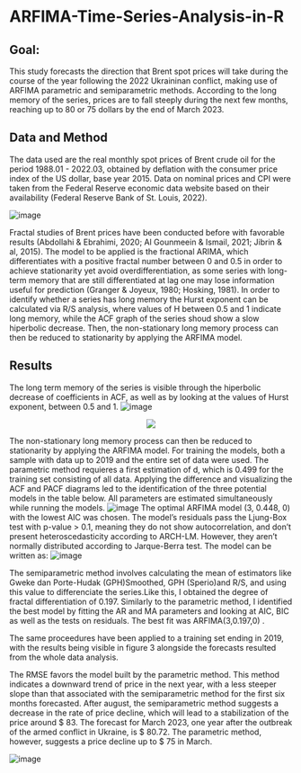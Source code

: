 # ARFIMA-Time-Series-Analysis-in-R

## Goal:
This study forecasts the direction that Brent spot prices will take during the course of the year following the 2022 Ukraininan conflict,  making use of ARFIMA parametric and semiparametric methods. According to the long memory of the series, prices are to fall steeply during the next few months, reaching up to 80 or 75 dollars by the end of March 2023.

## Data and Method
The data used  are the real monthly spot prices of Brent crude oil for the period 1988.01 - 2022.03, obtained by deflation with the consumer price index of the US dollar, base year 2015. Data on nominal prices and CPI were taken from the Federal Reserve economic data website based on their availability (Federal Reserve Bank of St. Louis, 2022).

![image](https://user-images.githubusercontent.com/101098099/222784267-637822f3-fd55-4f51-be25-3954f8ca493a.png)

Fractal studies of Brent prices have been conducted before with favorable results (Abdollahi & Ebrahimi, 2020; Al Gounmeein & Ismail, 2021; Jibrin & al, 2015). The model to be applied is the fractional ARIMA, which differentiates with a positive fractal number between 0 and 0.5 in order to achieve stationarity yet avoid overdifferentiation, as some series with long-term memory that are still differentiated at lag one may lose information useful for prediction (Granger & Joyeux, 1980; Hosking, 1981). In order to identify whether a series has long memory the Hurst exponent can be calculated via R/S analysis, where values of  H between 0.5 and 1 indicate long memory, while the ACF graph of the series shoud show a slow hiperbolic decrease. Then, the non-stationary long memory process can then be reduced to stationarity by applying the ARFIMA model.


## Results

The long term memory of the series is visible through the hiperbolic decrease of coefficients in ACF, as well as by looking at the values of Hurst exponent, between 0.5 and 1.
![image](https://user-images.githubusercontent.com/101098099/222784760-87cdb8f3-2651-4da0-8a9c-500e849fd3c3.png)
<div align="center">
    <img src="https://user-images.githubusercontent.com/101098099/222784890-add6d607-cb26-472a-bed2-5d7a42ba5998.png">
</div>

The non-stationary long memory process can then be reduced to stationarity by applying the ARFIMA model. For training the models, both a sample with data up to 2019 and the entire set of data were used. The parametric method requieres a first estimation of d, which is 0.499 for the training set consisting of all data. Applying the difference and visualizing the ACF and PACF diagrams led to the identification of the three potential models in the table below. All parameters are estimated simultaneously while running the models.
![image](https://user-images.githubusercontent.com/101098099/222830612-354450a0-f351-4eb8-8b2b-e893fab0c490.png)
The optimal ARFIMA model (3, 0.448, 0) with the lowest AIC was chosen. The model’s residuals pass the Ljung-Box test with p-value > 0.1, meaning they do not show autocorrelation, and don’t present heteroscedasticity according to ARCH-LM. However, they aren’t normally distributed according to Jarque-Berra test. The model can be written as: 
![image](https://user-images.githubusercontent.com/101098099/222830782-8a1a434b-ffe7-40d2-948a-db6e8736c136.png)

The semiparametric method involves calculating the mean of estimators like Gweke dan Porte-Hudak (GPH)Smoothed, GPH (Sperio)and R/S, and using this value to differenciate the series.Like this, I obtained the degree of fractal differentiation of 0.197. Similarly to the parametric method, I identified the best model by fitting the AR and MA parameters and looking at AIC, BIC as well as the tests on residuals. The best fit was ARFIMA(3,0.197,0) .

The same proceedures have been applied to a training set ending in 2019, with the results being visible in figure 3 alongside the forecasts resulted from the whole data analysis.

The RMSE favors the model built by the parametric method. This method indicates a downward trend of price in the next year, with a less steeper slope than that associated with the semiparametric method for the first six months forecasted. After august, the semiparametric method suggests a decrease in the rate of price decline, which will lead to a stabilization of the price around $ 83. The forecast for March 2023, one year after the outbreak of the armed conflict in Ukraine, is $ 80.72. The parametric method, however, suggests a price decline up to  $ 75 in March.

![image](https://user-images.githubusercontent.com/101098099/222831589-32adfde5-fb35-4210-bb0f-ad1858ff4abf.png)








